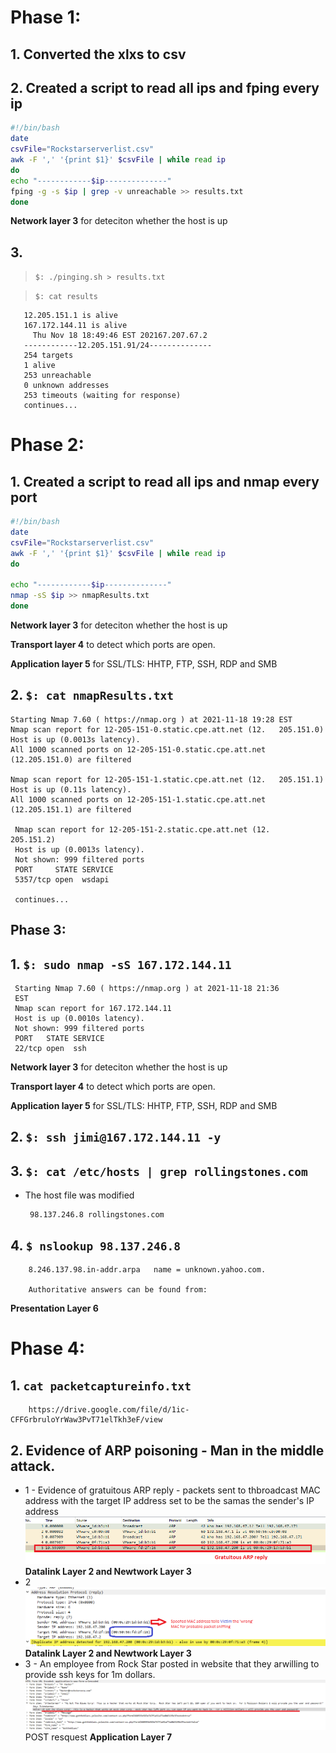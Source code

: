 # Phase 1:

  ## 1. Converted the xlxs to csv

  ## 2. Created a script to read all ips and fping every ip

  ```Bash
  #!/bin/bash
  date
  csvFile="Rockstarserverlist.csv" 
  awk -F ',' '{print $1}' $csvFile | while read ip
  do
  echo "------------$ip--------------"
  fping -g -s $ip | grep -v unreachable >> results.txt
  done

  ```

  **Network layer 3** for deteciton whether the host is up

  ## 3.  
  > ``$: ./pinging.sh > results.txt``
  
  > ``$: cat results``
 
       12.205.151.1 is alive
       167.172.144.11 is alive
         Thu Nov 18 18:49:46 EST 202167.207.67.2
       ------------12.205.151.91/24--------------
       254 targets
       1 alive
       253 unreachable
       0 unknown addresses
       253 timeouts (waiting for response)
       continues...

# Phase 2:

 ## 1. Created a script to read all ips and nmap every port

  ```Bash
  #!/bin/bash
  date
  csvFile="Rockstarserverlist.csv" 
  awk -F ',' '{print $1}' $csvFile | while read ip
  do

  echo "------------$ip--------------"
  nmap -sS $ip >> nmapResults.txt
  done
  ```

  **Network layer 3** for deteciton whether the host is up

  **Transport layer 4** to detect which ports are open.

  **Application layer 5** for SSL/TLS: HHTP, FTP, SSH, RDP and SMB

 ## 2. ``$: cat nmapResults.txt``
 
    Starting Nmap 7.60 ( https://nmap.org ) at 2021-11-18 19:28 EST
    Nmap scan report for 12-205-151-0.static.cpe.att.net (12.   205.151.0)
    Host is up (0.0013s latency).
    All 1000 scanned ports on 12-205-151-0.static.cpe.att.net   (12.205.151.0) are filtered

    Nmap scan report for 12-205-151-1.static.cpe.att.net (12.   205.151.1)
    Host is up (0.11s latency).
    All 1000 scanned ports on 12-205-151-1.static.cpe.att.net   (12.205.151.1) are filtered

     Nmap scan report for 12-205-151-2.static.cpe.att.net (12.   205.151.2)
     Host is up (0.0013s latency).
     Not shown: 999 filtered ports
     PORT     STATE SERVICE
     5357/tcp open  wsdapi

     continues...


## Phase 3:

 ## 1. ``$: sudo nmap -sS 167.172.144.11``

     Starting Nmap 7.60 ( https://nmap.org ) at 2021-11-18 21:36 
     EST
     Nmap scan report for 167.172.144.11
     Host is up (0.0010s latency).
     Not shown: 999 filtered ports
     PORT   STATE SERVICE
     22/tcp open  ssh
    
  **Network layer 3** for deteciton whether the host is up

  **Transport layer 4** to detect which ports are open.

  **Application layer 5** for SSL/TLS: HHTP, FTP, SSH, RDP and SMB

 ## 2. ``$: ssh jimi@167.172.144.11 -y``
    
 ## 3. ``$: cat /etc/hosts | grep rollingstones.com``
  * The host file was modified
  
         98.137.246.8 rollingstones.com
 ## 4. ``$ nslookup 98.137.246.8``
       
        8.246.137.98.in-addr.arpa	name = unknown.yahoo.com.

        Authoritative answers can be found from:
  

   **Presentation Layer 6**

# Phase 4:

 ## 1. ``cat packetcaptureinfo.txt`` 
        
        https://drive.google.com/file/d/1ic-CFFGrbruloYrWaw3PvT71elTkh3eF/view

 ## 2. Evidence of ARP poisoning - Man in the middle attack.
    
   * 1 - Evidence of gratuitous ARP reply -  packets sent to thbroadcast MAC address with the target IP address set to be the samas the sender's IP address 
   ![screenshot 1 wireshark, image info](.\resources\Screenshot_1.png)
   **Datalink Layer 2 and Newtwork Layer 3**
   * 2        
   ![screenshot 2 wireshark, image info](.\resources\Screenshot_2.png)
   **Datalink Layer 2 and Newtwork Layer 3**
   * 3 - An employee from Rock Star posted in website that they arwilling to provide ssh keys for 1m dollars. 
   ![screenshot 3 wireshark, image info](.\resources\Screenshot_3.png)
   POST resquest **Application Layer 7**

